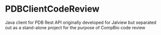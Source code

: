 # PDBClientCodeReview
Java client for PDB Rest API originally developed for Jalview but separated out as a stand-alone project for the purpose of CompBio code review 

